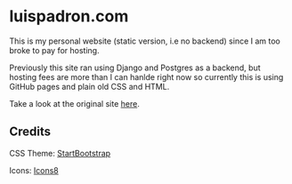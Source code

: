 # luispadron.com

This is my personal website (static version, i.e no backend) since I am too broke to pay for hosting.

Previously this site ran using Django and Postgres as a backend, but hosting fees are more than I  can hanlde right now so currently this is using GitHub pages and plain old CSS and HTML.

Take a look at the original site [here](https://github.com/luispadron/Website).



## Credits

CSS Theme: [StartBootstrap](https://startbootstrap.com/)

Icons: [Icons8](https://icons8.com)
